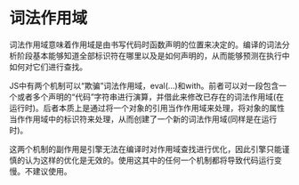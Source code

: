 # 词法作用域

词法作用域意味着作用域是由书写代码时函数声明的位置来决定的。编译的词法分析阶段基本能够知道全部标识符在哪里以及是如何声明的，从而能够预测在执行中如何对它们进行查找。

JS中有两个机制可以“欺骗”词法作用域，eval(...)和with。前者可以对一段包含一个或者多个声明的“代码”字符串进行演算，并借此来修改已存在的词法作用域(在运行时)。后者本质上是通过将一个对象的引用当作作用域来处理，将对象的属性当作作用域中的标识符来处理，从而创建了一个新的词法作用域(同样是在运行时)。

这两个机制的副作用是引擎无法在编译时对作用域查找进行优化，因此引擎只能谨慎的认为这样的优化是无效的。使用这其中的任何一个机制都将导致代码运行变慢。不建议使用。